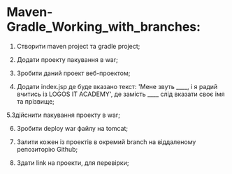 # Maven-Gradle_Working_with_branches:

1. Створити maven project та gradle project;

2. Додати проекту пакування в war;

3. Зробити даний проект веб-проектом;

4. Додати index.jsp де буде вказано текст: 'Мене звуть ____, і я радий вчитись із LOGOS IT ACADEMY', де замість ____ слід вказати своє імя та прізвище;

5.Здійснити пакування проекту в war;

6. Зробити deploy war файлу на tomcat;

7. Залити кожен із проектів в окремий branch на віддаленому репозиторію Github;

8. Здати link на проекти, для перевірки;
